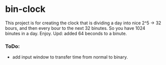 # bin-clock
This project is for creating the clock that is dividing a day into nice 2^5 -> 32 bours, and then every bour to the next 32 binutes. So you have 1024 binutes in a day. Enjoy.
Upd: added 64 beconds to a binute.

### ToDo:
- add input window to transfer time from normal to binary. 
